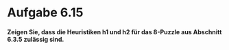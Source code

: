 # Aufgabe 6.15

#### Zeigen Sie, dass die Heuristiken h1 und h2 für das 8-Puzzle aus Abschnitt 6.3.5 zulässig sind.